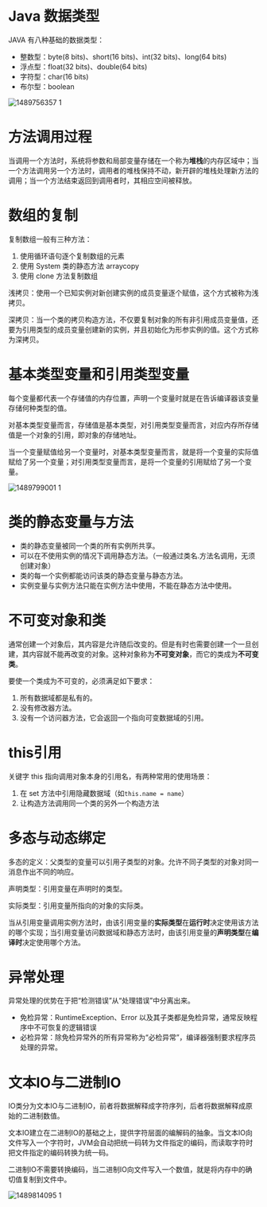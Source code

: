 # Java 数据类型

JAVA 有八种基础的数据类型：

- 整数型：byte(8 bits)、short(16 bits)、int(32 bits)、long(64 bits)
- 浮点型：float(32 bits)、double(64 bits)
- 字符型：char(16 bits)
- 布尔型：boolean

![1489756357 1](https://cloud.githubusercontent.com/assets/22606175/24044502/7e59520e-0b56-11e7-83d8-b1b2988d2a62.jpg)

# 方法调用过程

当调用一个方法时，系统将参数和局部变量存储在一个称为**堆栈**的内存区域中；当一个方法调用另一个方法时，调用者的堆栈保持不动，新开辟的堆栈处理新方法的调用；当一个方法结束返回到调用者时，其相应空间被释放。


# 数组的复制

复制数组一般有三种方法：
1. 使用循环语句逐个复制数组的元素
2. 使用 System 类的静态方法 arraycopy
3. 使用 clone 方法复制数组

浅拷贝：使用一个已知实例对新创建实例的成员变量逐个赋值，这个方式被称为浅拷贝。

深拷贝：当一个类的拷贝构造方法，不仅要复制对象的所有非引用成员变量值，还要为引用类型的成员变量创建新的实例，并且初始化为形参实例的值。这个方式称为深拷贝。

# 基本类型变量和引用类型变量

每个变量都代表一个存储值的内存位置，声明一个变量时就是在告诉编译器该变量存储何种类型的值。

对基本类型变量而言，存储值是基本类型，对引用类型变量而言，对应内存所存储值是一个对象的引用，即对象的存储地址。

当一个变量赋值给另一个变量时，对基本类型变量而言，就是将一个变量的实际值赋给了另一个变量；对引用类型变量而言，是将一个变量的引用赋给了另一个变量。

![1489799001 1](https://cloud.githubusercontent.com/assets/22606175/24067589/c2dde04e-0bb9-11e7-944e-0a2fafcbe3f0.jpg)

# 类的静态变量与方法

- 类的静态变量被同一个类的所有实例所共享。
- 可以在不使用实例的情况下调用静态方法。（一般通过类名.方法名调用，无须创建对象）
- 类的每一个实例都能访问该类的静态变量与静态方法。
- 实例变量与实例方法只能在实例方法中使用，不能在静态方法中使用。

# 不可变对象和类

通常创建一个对象后，其内容是允许随后改变的。但是有时也需要创建一个一旦创建，其内容就不能再改变的对象。这种对象称为**不可变对象**，而它的类成为**不可变类**。

要使一个类成为不可变的，必须满足如下要求：

1. 所有数据域都是私有的。
2. 没有修改器方法。
3. 没有一个访问器方法，它会返回一个指向可变数据域的引用。

# this引用

关键字 this 指向调用对象本身的引用名，有两种常用的使用场景：

1. 在 set 方法中引用隐藏数据域（如`this.name = name`）
2. 让构造方法调用同一个类的另外一个构造方法

# 多态与动态绑定

多态的定义：父类型的变量可以引用子类型的对象。允许不同子类型的对象对同一消息作出不同的响应。

声明类型：引用变量在声明时的类型。

实际类型：引用变量所指向的对象的实际类。

当从引用变量调用实例方法时，由该引用变量的**实际类型**在**运行时**决定使用该方法的哪个实现；当引用变量访问数据域和静态方法时，由该引用变量的**声明类型**在**编译时**决定使用哪个方法。

# 异常处理

异常处理的优势在于把“检测错误”从“处理错误”中分离出来。

- 免检异常：RuntimeException、Error 以及其子类都是免检异常，通常反映程序中不可恢复的逻辑错误
- 必检异常：除免检异常外的所有异常称为“必检异常”，编译器强制要求程序员处理的异常。

# 文本IO与二进制IO

IO类分为文本IO与二进制IO，前者将数据解释成字符序列，后者将数据解释成原始的二进制数值。

文本IO建立在二进制IO的基础之上，提供字符层面的编解码的抽象。当文本IO向文件写入一个字符时，JVM会自动把统一码转为文件指定的编码，而读取字符时把文件指定的编码转换为统一码。

二进制IO不需要转换编码，当二进制IO向文件写入一个数值，就是将内存中的确切值复制到文件中。

![1489814095 1](https://cloud.githubusercontent.com/assets/22606175/24069192/e5da3f8e-0bdc-11e7-995c-f499aaa189cf.jpg)



